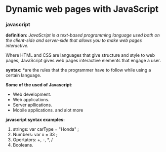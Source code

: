 #  Dynamic web pages with JavaScript

### **javascript**
**definition:** *JavaScript is a text-based programming language used both on the client-side and server-side that allows you to make web pages interactive.*

 Where HTML and CSS are languages that give structure and style to web pages, JavaScript gives web pages interactive elements that engage a user.

 **syntax:** *are the rules that the programmer have to follow while using a certain language.

 **Some of the used of Javascript:**
* Web development.
* Web applications.
* Server apllications.
* Mobile applications. and alot more

**javascript syntax examples:** 

1. strings: var carType = "Honda" ;
2. Numbers: var x = 33 ;
3. Opertators: +, -, *, /
4. Booleans.
